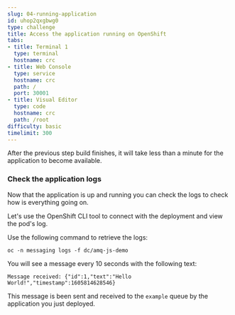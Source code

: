```yaml
---
slug: 04-running-application
id: uhop2qxgbwg0
type: challenge
title: Access the application running on OpenShift
tabs:
- title: Terminal 1
  type: terminal
  hostname: crc
- title: Web Console
  type: service
  hostname: crc
  path: /
  port: 30001
- title: Visual Editor
  type: code
  hostname: crc
  path: /root
difficulty: basic
timelimit: 300
---
```

After the previous step build finishes, it will take less than a minute for the application to become available.

### Check the application logs

Now that the application is up and running you can check the logs to check how is everything going on.

Let's use the OpenShift CLI tool to connect with the deployment and view the pod's log.

Use the following command to retrieve the logs:

`oc -n messaging logs -f dc/amq-js-demo`

You will see a message every 10 seconds with the following text:

``Message received: {"id":1,"text":"Hello World!","timestamp":1605814628546}``

This message is been sent and received to the ``example`` queue by the application you just deployed.
